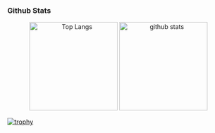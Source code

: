 ### Github Stats
<p align="center"> 
  <img alt="Top Langs" height="200px" src="https://github-readme-stats.vercel.app/api?username=suzuyu0115&theme=algolia" />
  <img alt="github stats" height="200px" src="https://github-readme-stats.vercel.app/api/top-langs/?username=suzuyu0115&layout=compact&theme=algolia" />
</p>

[![trophy](https://github-profile-trophy.vercel.app/?username=suzuyu0115)](https://github.com/ryo-ma/github-profile-trophy)

<!--
**suzuyu0115/suzuyu0115** is a ✨ _special_ ✨ repository because its `README.md` (this file) appears on your GitHub profile.

Here are some ideas to get you started:

- 🔭 I’m currently working on ...
- 🌱 I’m currently learning ...
- 👯 I’m looking to collaborate on ...
- 🤔 I’m looking for help with ...
- 💬 Ask me about ...
- 📫 How to reach me: ...
- 😄 Pronouns: ...
- ⚡ Fun fact: ...
-->
